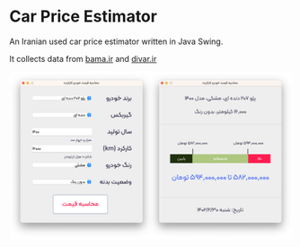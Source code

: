 # Car Price Estimator

An Iranian used car price estimator written in Java Swing.️

It collects data from [bama.ir](https://bama.ir/car) and [divar.ir](https://divar.ir/s/tehran/car)

![Car Price Estimator](image.png)